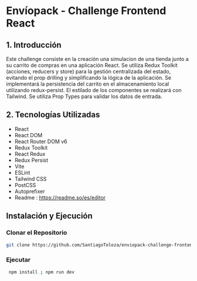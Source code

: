 # Envíopack - Challenge Frontend React

## 1. Introducción

Este challenge consiste en la creación una simulacion de una tienda junto a su carrito de compras en una aplicación React. Se utiliza Redux Toolkit (acciones, reducers y store) para la gestión centralizada del estado, evitando el prop drilling y simplificando la lógica de la aplicación. Se implementará la persistencia del carrito en el almacenamiento local utilizando redux-persist.
El estilado de los componentes se realizará con Tailwind.
Se utiliza Prop Types para validar los datos de entrada.

## 2. Tecnologías Utilizadas

- React
- React DOM
- React Router DOM v6
- Redux Toolkit
- React Redux
- Redux Persist
- Vite
- ESLint
- Tailwind CSS
- PostCSS
- Autoprefixer
- Readme : https://readme.so/es/editor

## Instalación y Ejecución

### Clonar el Repositorio

```bash
git clone https://github.com/SantiagoToloza/enviopack-challenge-frontend

```

### Ejecutar

```bash
 npm install ; npm run dev
```
